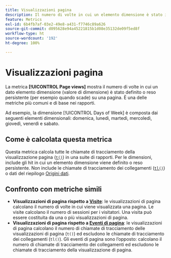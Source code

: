 ```yaml
---
title: Visualizzazioni pagina
description: Il numero di volte in cui un elemento dimensione è stato impostato o reso persistente in Adobe Analytics.
feature: Metrics
exl-id: 6b4fb7af-03e2-49e8-a431-f7746c89a626
source-git-commit: d095628e94a45221815b1d08e35132de09f5ed8f
workflow-type: ht
source-wordcount: '192'
ht-degree: 100%

---
```


# Visualizzazioni pagina

La metrica **[!UICONTROL Page views]** mostra il numero di volte in cui un dato elemento dimensione (valore di dimensione) è stato definito o reso persistente (per esempio quando scade) su una pagina.[](overview.md) È una delle metriche più comuni e di base nei rapporti.

Ad esempio, la dimensione [!UICONTROL Days of Week] è composta dai seguenti elementi dimensionali: domenica, lunedì, martedì, mercoledì, giovedì, venerdì e sabato.

## Come è calcolata questa metrica

Questa metrica calcola tutte le chiamate di tracciamento della visualizzazione pagina ([`t()`](/help/implement/vars/functions/t-method.md)) in una suite di rapporti. Per le dimensioni, include gli hit in cui un elemento dimensione viene definito o reso persistente. Non include le chiamate di tracciamento dei collegamenti ([`tl()`](/help/implement/vars/functions/tl-method.md)) o dati del riepilogo [Origini dati](/help/import/data-sources/overview.md).

## Confronto con metriche simili

* **Visualizzazioni di pagina rispetto a [Visite](visits.md)**: le visualizzazioni di pagina calcolano il numero di volte in cui viene visualizzata una pagina. Le visite calcolano il numero di sessioni per i visitatori. Una visita può essere costituita da una o più visualizzazioni di pagina.
* **Visualizzazioni di pagina rispetto a [Eventi di pagina](page-events.md)**: le visualizzazioni di pagina calcolano il numero di chiamate di tracciamento delle visualizzazioni di pagina (`t()`) ed escludono le chiamate di tracciamento dei collegamenti (`tl()`). Gli eventi di pagina sono l’opposto: calcolano il numero di chiamate di tracciamento dei collegamenti ed escludono le chiamate di tracciamento della visualizzazione di pagina.
